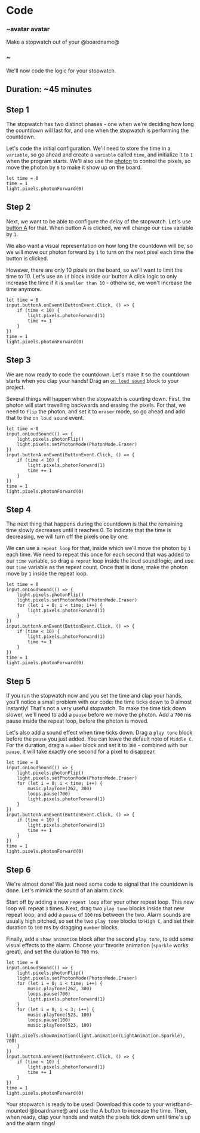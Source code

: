 # Code

### ~avatar avatar

Make a stopwatch out of your @boardname@

### ~

We'll now code the logic for your stopwatch.

## Duration: ~45 minutes

## Step 1

The stopwatch has two distinct phases - one when we're deciding how long the countdown will last for, and one when the stopwatch is performing the countdown.

Let's code the initial configuration.
We'll need to store the time in a `variable`, so go ahead and create a `variable` called `time`, and initialize it to `1` when the program starts.
We'll also use the [photon](https://makecode.adafruit.com/reference/light/photon-forward) to control the pixels, so move the photon by `0` to make it show up on the board.

```blocks
let time = 0
time = 1
light.pixels.photonForward(0)
```

## Step 2

Next, we want to be able to configure the delay of the stopwatch. Let's use [button A](https://makecode.adafruit.com/reference/input/button/on-event) for that.
When button A is clicked, we will change our `time` variable by `1`.

We also want a visual representation on how long the countdown will be, so we will move our photon forward by `1` to turn on the next pixel each time the button is clicked.

However, there are only 10 pixels on the board, so we'll want to limit the time to 10.
Let's use an `if` block inside our button A click logic to only increase the time if it is `smaller than 10` - otherwise, we won't increase the time anymore.

```blocks
let time = 0
input.buttonA.onEvent(ButtonEvent.Click, () => {
    if (time < 10) {
        light.pixels.photonForward(1)
        time += 1
    }
})
time = 1
light.pixels.photonForward(0)
```

## Step 3

We are now ready to code the countdown. Let's make it so the countdown starts when you clap your hands!
Drag an [`on loud sound`](https://makecode.adafruit.com/reference/input/on-loud-sound) block to your project.

Several things will happen when the stopwatch is counting down. First, the photon will start travelling backwards and erasing the pixels.
For that, we need to `flip` the photon, and set it to `eraser` mode, so go ahead and add that to the `on loud sound` event.

```blocks
let time = 0
input.onLoudSound(() => {
    light.pixels.photonFlip()
    light.pixels.setPhotonMode(PhotonMode.Eraser)
})
input.buttonA.onEvent(ButtonEvent.Click, () => {
    if (time < 10) {
        light.pixels.photonForward(1)
        time += 1
    }
})
time = 1
light.pixels.photonForward(0)
```

## Step 4

The next thing that happens during the countdown is that the remaining time slowly decreases until it reaches 0.
To indicate that the time is decreasing, we will turn off the pixels one by one.

We can use a `repeat loop` for that, inside which we'll move the photon by `1` each time.
We need to repeat this once for each second that was added to our `time` variable, so drag a `repeat` loop inside the loud sound logic,
and use our `time` variable as the repeat count. Once that is done, make the photon move by `1` inside the repeat loop.

```blocks
let time = 0
input.onLoudSound(() => {
    light.pixels.photonFlip()
    light.pixels.setPhotonMode(PhotonMode.Eraser)
    for (let i = 0; i < time; i++) {
        light.pixels.photonForward(1)
    }
})
input.buttonA.onEvent(ButtonEvent.Click, () => {
    if (time < 10) {
        light.pixels.photonForward(1)
        time += 1
    }
})
time = 1
light.pixels.photonForward(0)
```

## Step 5

If you run the stopwatch now and you set the time and clap your hands, you'll notice a small problem with our code: the time ticks down to 0 almost instantly!
That's not a very useful stopwatch. To make the time tick down slower, we'll need to add a `pause` before we move the photon.
Add a `700` ms pause inside the repeat loop, before the photon is moved.

Let's also add a sound effect when time ticks down. Drag a `play tone` block before the `pause` you just added.
You can leave the default note of `Middle C`. For the duration, drag a `number` block and set it to `300` - combined with our `pause`,
it will take exactly one second for a pixel to disappear.

```blocks
let time = 0
input.onLoudSound(() => {
    light.pixels.photonFlip()
    light.pixels.setPhotonMode(PhotonMode.Eraser)
    for (let i = 0; i < time; i++) {
        music.playTone(262, 300)
        loops.pause(700)
        light.pixels.photonForward(1)
    }
})
input.buttonA.onEvent(ButtonEvent.Click, () => {
    if (time < 10) {
        light.pixels.photonForward(1)
        time += 1
    }
})
time = 1
light.pixels.photonForward(0)
```

## Step 6

We're almost done! We just need some code to signal that the countdown is done.
Let's mimick the sound of an alarm clock.

Start off by adding a new `repeat loop` after your other repeat loop.
This new loop will repeat `3` times.
Next, drag two `play tone` blocks inside that new repeat loop, and add a `pause` of `100` ms between the two.
Alarm sounds are usually high pitched, so set the two `play tone` blocks to `High C`, and set their duration to `100` ms by dragging `number` blocks.

Finally, add a `show animation` block after the second `play tone`, to add some visual effects to the alarm.
Choose your favorite animation (`sparkle` works great), and set the duration to `700` ms.

```blocks
let time = 0
input.onLoudSound(() => {
    light.pixels.photonFlip()
    light.pixels.setPhotonMode(PhotonMode.Eraser)
    for (let i = 0; i < time; i++) {
        music.playTone(262, 300)
        loops.pause(700)
        light.pixels.photonForward(1)
    }
    for (let i = 0; i < 3; i++) {
        music.playTone(523, 100)
        loops.pause(100)
        music.playTone(523, 100)
        light.pixels.showAnimation(light.animation(LightAnimation.Sparkle), 700)
    }
})
input.buttonA.onEvent(ButtonEvent.Click, () => {
    if (time < 10) {
        light.pixels.photonForward(1)
        time += 1
    }
})
time = 1
light.pixels.photonForward(0)
```

Your stopwatch is ready to be used! Download this code to your wristband-mounted @boardname@ and use the A button to increase the time.
Then, when ready, clap your hands and watch the pixels tick down until time's up and the alarm rings!